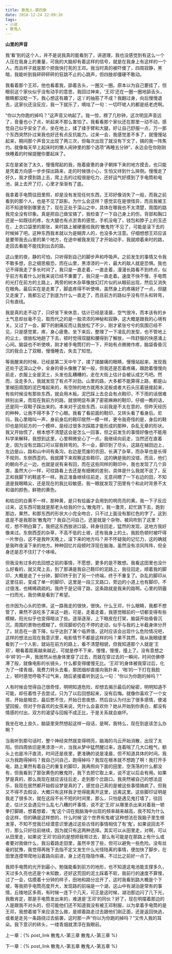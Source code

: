 ```yaml
---
title: 散鬼人-第四章
date: 2018-12-24 22:09:26
tags:
- 小说
- 散鬼人
---
```


**山里的声音**

  我‘看’到的这个人，并不是说我真的能看到了，讲道理，我也没感觉到有这么一个人压在我身上的重量，可我的大脑却有着这样的信号，就是在我身上有这样的一个人。而且样子就是那个把我快打死的王邓。我当时真的被吓傻了，四周寂静，黑暗，我能听到我砰砰砰砰的狂跳不止的心跳声，但四肢却僵硬不敢动。

  我看着那个王邓，他也看着我，舔着舌头，一圈又一圈。原本以为自己要挂了，但眼前这个家伙似乎没有动手的意思，我回过神来，‘王邓’还在一圈一圈地舔舌头，眼睛都没眨一下。我心想这有趣了，这丫的抽筋了不成？我翻过身，向后慢慢退去，这家伙还没反应，我一下就乐了，嘀咕了一句：一切吓唬人的都是纸老虎啊。

  “你以为你跑的掉吗？”这声音又响起了。我一惊，楞了几秒钟，这次明显声音远了，音量也小了点，听起来不那么害怕了。我看看那个家伙还在那里一动不动，感觉自己似乎安全了点，坐在地上，揉了揉手臂和大腿，好让自己舒服一点，万一那个东西突然扑过来我也好还有点反抗能力。过来一会，我感觉差不多了，就慢慢站起来，期间那个声音又出现了两三次，但每次出现了就没有下文了，搞的我一阵焦灼。就像每天早上起床时的懒人闹钟里的那个选项“再睡五分钟”，永远会在你刚刚快睡着的时候提醒你要起床了。

  实在是紧张了太久，慢慢爬起的我，拖着疲惫的身子朝摔下来的地方摸去，也只能是凭着方向感一步步探出路来，走的时候很小心，生怕又绊到什么摔倒。慢慢走了好久，我才摸到路上去，爬上去的过程很是吃力，还好运气好摸到了手电筒和电池，装上去开了灯，心里才渐渐有了底。

  我拿着手电筒往田里照，却是没有发现任何东西，王邓好像消失了一般，而我之前看到的那个人，也是不见了踪影。为什么会这样？感觉实在是很怪异，而且我被王邓不知道带到哪里去了，现在正处于深山之中，具体在哪我也不太清楚，周围的路我完全没有印象。真是把自己做宝搞了，我检查了一下自己身上的伤，背部和胸口还是一如既往的疼，左大腿也有点淤青的感觉，手机没电了，钱包和脖子上的玉还在，上衣口袋里的那张，来时路上被硬塞给我的‘散鬼符’不见了，可能是滚下去的时候掉了吧。这种东西我本就以为是糊弄人的，也没多大注意。仔细想想王邓应该是要带我去山里的某个地方，在途中被我发现了才开始动手，我就顺着来时的路，走回去看能不能找到出去的路。

  这山里的夜，静的可怕，只听得到自己的脚步声和呼吸声。之前发生的事情又令我不敢多想，总之细思极恐，而在山里，黑漆漆的一片，最大的敌人就是恐惧。我也记不得我走了多长时间了，我只是一直走着，一直走着，漫漫长路看不到终点，似乎前方有着什么对我来说已经不重要了，我只是一直走着。速度不快不慢，手电筒的光打在前方的土路上，两旁的树木杂草像放幻灯片似的从眼前出现，然后又消失在眼角。最后实在是走累了，脚底疼得不听使唤，虽然身上的疼痛好了一点，但腿又走废了，我都忘记了到底为什么一直走了，而且前方的路似乎没有尽头和转弯，只有直线。

  我是真的走不动了，只好坐下来休息，估计已经是凌晨，空气很冷，而本该有的乡土气息却丝毫不见，取而代之的是一股浓浓的神秘和寂静，这大概是跟我的心境有关。又过了一会，脚下的剧痛反而让我放松了不少，刚才紧张兮兮的氛围已经不见，只是感觉累，疼，身心疲惫。坐下来后，整理了一下凌乱的发型，也不管地上的尘土，很放松地趟了下去，顿时觉得双腿和腰得到了解放，一阵舒服的快感涌上心间。脑袋也不听使唤，刚才被手电筒打的一下，开始有点微微作疼，脑袋昏昏沉沉的我合上了双眼，慢慢睡去，失去了知觉。

  等我醒来的时候，已经是第二天中午了，揉了揉酸痛的眼睛，慢慢站起来，发现我还处于这深山之中，全身的骨头像散了架一般，但我还是忍着疼痛，踉跄着慢慢向前走，衣服上全是泥土，头发也乱糟糟的，走在大街上估计会被认成乞丐吧。然而，没走多久，我就发现了有点不对劲。山里的路，大多都不能算得上路，都是山里梯田周围的泥巴堆起来的，有空隙的地方就用水泥板或者大石头压着链接起来，有些时候没有那些东西，就会用木板。泥巴踩上去总会有点鞋印，不下雨的话很难辨别出来，而现在我前方的路，就很明显布满了密密麻麻的鞋印，仔细一瞧的话，还是同一双鞋子踩出来的。本来对于这些东西，以前我是不太在意的，但昨天经历的种种，让我不得不多了个心眼。我看了看前面的鞋印，又转头看了看身后。尼玛，我心里暗叫一声，身前身后的鞋印居然一模一样，更令我奇怪的是，身后的鞋印也是同前方的一个模样，是经过很多次踩踏才能形成的那种，杂乱无章的形状。我又开始慌了，根本想不清楚这会是怎么一回事，但之前发生的事情好像也不能用科学来解释，我想到这里，心里稍微安心了一点。我继续向前走，当然还在直着走，因为没有岔路口可以容我转弯的。不一会，脚印到了尽头，这路在梯田边上，左边是山，路和山中间有条沟，右边是荒废的农田，长满了杂草，而杂草也是长得不规则，东倒西歪的。我就蹲下来观察这些鞋印，这的确是我的没错，而且，他们的朝向不止一边，也就是说有来有回，而在这些同样的鞋印中，我也发现了几个异类，虽然大小一样，可纹路看上去还是有细微的差别，具体是什么我就不说了，反正和我脚下的鞋底不一样。我正准备继续往前走，无意间瞟了一下右边的田，不知道是我眼睛尖，还是现在的我比较敏感，我一眼就发现了田里有个和此时背景不太和谐的颜色，鲜艳的黄色。

  和枯旧的白黄不一样，那种黄，是只有绘画才会用到的明亮亮的黄。我一下子反应过来，这东西可能就是那老头给我的什么‘散鬼符’。我一激灵，赶忙跳下去，跑到那边，果然，和那东西的形状大小完全吻合，只不过上面没有那红色的字了。这到底是不是我那张‘散鬼符’？我自己问自己，还是就是个杂物，被风吹到了这里？哎，想不明白算了。我把这东西放进口袋，转身往回走，猛然的发现，这地方我好像来过。东倒西歪的杂草，不高不低的土坡，还有我身上的土。我脸色顿时被吓得一片惨白，这不是我昨天晚上，滚下来的地方吗？并不怀疑我的记忆力，这的确就是我昨夜滚下来的地方。种种回忆片段顿时浮现在脑海，虽然没有凉风阵阵，但全身还是忍不住打了个哆嗦。

  但我没有过多的去回想之前的事情，不愿想，更多的是不敢想。我看这田里也没什么好看的，就又爬上去，到了那满是我自己鞋印的泥路上，我往回走，顺着我的脚印，大概是走了十分钟，脚印终于到了另一个终端，终于不重复了。杂乱的脚印从这里往前，变成了单一的脚印，这里是一段三叉路口，旁边的小道上也有脚印，不过很浅，也稀稀疏疏的。我终于是记得了路，这条路就是我来的路啊。心里的阴霾一扫而光，我仿佛是看到了希望。

  也许因为心头的恐惧，这一路我走的很快，很快。什么王邓，什么眼睛，我都不想管了，果然不该吃多了来这一趟，可是，走着走着，我感觉眼前的一切都变得有些模糊，阳光似乎也变得暗淡了些。逐渐逐渐，上下眼皮在打架，脑袋开始昏昏沉沉，周围的景物也模糊了。但双脚却仍在不停的走动，似乎与我的上半截身体分开了。状态在一直下降，似乎达到了某个临界值，这时应该会出现什么危险情况吧，这样的想法出现在我意识里，电影情节不都是这样的吗？果不其然，我从我眼缝里看到了一个人影，就站在前方的路上，看不清楚相貌，但我知道那个人就是‘王邓’，眼看着距离越来越近，可就是停不下来，慢慢，慢慢，撞上了。没有意想之中‘砰’的一声，我居然从他身体里穿了过去，而就在穿过去的一瞬间，时间仿佛停滞了般，就像电影的长镜头，什么都变得缓慢无比。‘王邓’的身体被我穿过后，化为了一缕青烟，我费力转头去看，那团烟却直接向我扑来，‘啪’的一下打在我脸上，顿时感觉呼吸不过气来，随后紧接着听到这么一句：“你以为你跑的掉吗？”

  人有时候会觉得自己很奇怪，明明知道危险，却想去揭示最后的秘密，明明知道不可能，却任着性子去尝试，只为了以后回想起来，没有后悔。就像你喜欢了一个女孩，开始是暗恋，最后憋不住，开始日思夜想，然后自认为付出了很多感情，便渴望回报，但对于你喜欢的女孩来说，凭什么会喜欢你？她从开始到你表白，都没有情感的付出，双方的渴望与回报不成正比，于是关系就会崩坏。

  我坐在地上良久，脑袋里突然想起这样一段话，是啊，我特么，现在到底该怎么办啊？

  当我听到那句话时，整个神经突然就变得明亮，脑海的乌云开始消散，出现了太阳。但四周依旧是黑漆漆一片，当我从梦中猛然醒过来，连着喘了几大口粗气，额头上也是冷汗直流，时间还是夜里，更准确的说是凌晨，但不知道具体的时间。我以为我跑得掉吗？我自己问自己，跑得掉吗？我现在根本就不想跑了啊！我打开手电，路上果然有着自己的重复的脚印，我再照向下面的田里，空荡荡的什么都没有，但我看到了那张黄色的散鬼符，我下去把它取上来，说不定以后会有用。如果梦是真的，那么我现在就应该往后走，走到那个岔路口。我突然被自己的想法逗乐，我现在居然都开始假设梦是真的了，感觉自己真的是被这些事情搞疯了。但我又不得不去假设，大概只有这样我才觉得能离开这里，远离这里。这些脚印证明是我走了很多次，就在这段不长不短的时间里，那么，只怕是遇见鬼打墙了，往回走，估计又会遇见什么乱七八糟的坏事情，说不定‘王邓’从哪里杀出来对着我一顿拳打脚踢，想着想着，‘鬼’这个词在我脑海中出现的频率越来越高，我不知为什么会这样，但的确是这样想的，什么时候‘这个世界有鬼魂’这种想法在我脑子里生根发芽，不知不觉我已经潜意识里通过这些古怪的事情相信了有‘鬼’。如果说回去不行，那么只好往前继续，因为就只有这两种选择。其实可以从田里走，对啊，可以从田里走，如果说‘王邓’的目的是想把我带过去，那么有可能是在那路上有什么或者要对我做什么，我沿着路走田里，虽然辛苦了些，但可以避免一些危险。没有丝毫的犹豫，我觉得再拖下去指不定又发生什么光怪陆离的事情，便加快了脚步，在田里连摸带爬地沿着路向前进，身上还在隐隐作痛，不过比之前好一点了。

  我把手电筒的光开到最小，勉强能看到前方的地形，也不知道这电池能支撑多久，天过多久亮也还是个未知数，还好这荒田的泥土踩着不软，我前行的速度不算慢，过了一会，估摸着十分钟的样子，田地和路分岔开了，这时我看到路大概是个下坡，等我把手电筒亮度开大，发现路的前端是一个湖，这山中有湖泊是常有的事情，丘陵地区多雨，有时候一连下个几天，可正是这时候，湖泊那边闪了几下光，我敢肯定，那是手电筒发出来的，难道是‘王邓’的同伙？好了，现在明摆着那边的人是跟我不对头的，但可能他们还不知道我没有被王邓制服，以为拿着手电筒的是王邓，我想着接下来应该怎么做，是顺着路走过去跟他们刚正面，还是返回快逃，或者是走另一条路绕过去偷袭，这时那一声“你以为你跑的掉吗？”又传入我的耳朵。我下意识的转头，一缕青烟就漂浮在我眼前。

上一章：{% post_link 散鬼人-第三章 散鬼人-第三章 %}

下一章：{% post_link 散鬼人-第五章 散鬼人-第五章 %}